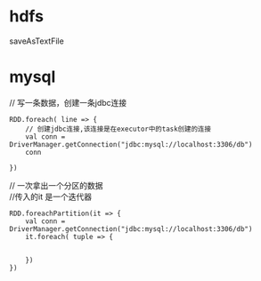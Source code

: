 # hdfs
saveAsTextFile

# mysql

// 写一条数据，创建一条jdbc连接  
```
RDD.foreach( line => {
    // 创建jdbc连接,该连接是在executor中的task创建的连接
    val conn = DriverManager.getConnection("jdbc:mysql://localhost:3306/db")
    conn

})
```

// 一次拿出一个分区的数据  
//传入的it 是一个迭代器  
```
RDD.foreachPartition(it => {
    val conn = DriverManager.getConnection("jdbc:mysql://localhost:3306/db")
    it.foreach( tuple => {


    })
})
```